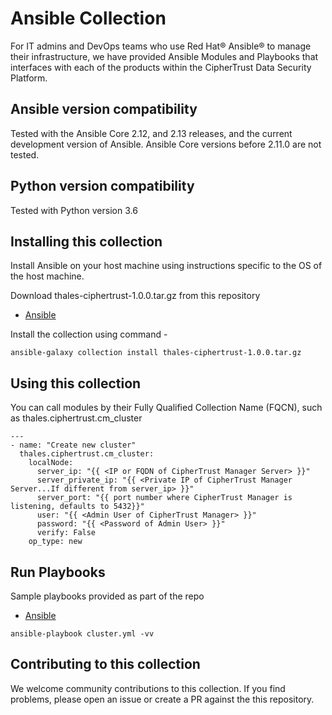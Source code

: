 # Ansible Collection
For IT admins and DevOps teams who use Red Hat® Ansible® to manage their infrastructure, we have provided Ansible Modules and Playbooks that interfaces with each of the products within the CipherTrust Data Security Platform.

## Ansible version compatibility
Tested with the Ansible Core 2.12, and 2.13 releases, and the current development version of Ansible. Ansible Core versions before 2.11.0 are not tested.

## Python version compatibility
Tested with Python version 3.6

## Installing this collection
Install Ansible on your host machine using instructions specific to the OS of the host machine.

Download thales-ciphertrust-1.0.0.tar.gz from this repository
* [Ansible](Ansible/)

Install the collection using command -
```
ansible-galaxy collection install thales-ciphertrust-1.0.0.tar.gz
```

## Using this collection
You can call modules by their Fully Qualified Collection Name (FQCN), such as thales.ciphertrust.cm_cluster

```
---
- name: "Create new cluster"
  thales.ciphertrust.cm_cluster:
    localNode:
      server_ip: "{{ <IP or FQDN of CipherTrust Manager Server> }}"
      server_private_ip: "{{ <Private IP of CipherTrust Manager Server...If different from server_ip> }}"
      server_port: "{{ port number where CipherTrust Manager is listening, defaults to 5432}}"
      user: "{{ <Admin User of CipherTrust Manager> }}"
      password: "{{ <Password of Admin User> }}"
      verify: False
    op_type: new
```

## Run Playbooks
Sample playbooks provided as part of the repo
* [Ansible](Ansible/playbooks/)
```
ansible-playbook cluster.yml -vv
```

## Contributing to this collection
We welcome community contributions to this collection. If you find problems, please open an issue or create a PR against the this repository.
